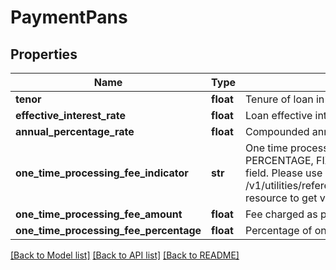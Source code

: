 # PaymentPans

## Properties
Name | Type | Description | Notes
------------ | ------------- | ------------- | -------------
**tenor** | **float** | Tenure of loan in months. | [optional] 
**effective_interest_rate** | **float** | Loan effective interest rate | [optional] 
**annual_percentage_rate** | **float** | Compounded annual interest rate. | [optional] 
**one_time_processing_fee_indicator** | **str** | One time processing fee indicator. Valid values : PERCENTAGE, FIXED_AMOUNT. This is a reference data field. Please use /v1/utilities/referenceData/{oneTimeProcessingFeeIndicator} resource to get valid value of this field with description. | [optional] 
**one_time_processing_fee_amount** | **float** | Fee charged as part of one time processing. | [optional] 
**one_time_processing_fee_percentage** | **float** | Percentage of one time processing fee charged. | [optional] 

[[Back to Model list]](../README.md#documentation-for-models) [[Back to API list]](../README.md#documentation-for-api-endpoints) [[Back to README]](../README.md)

